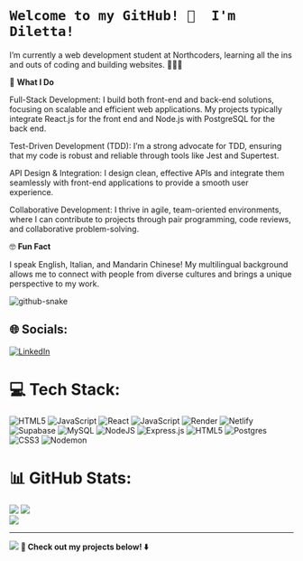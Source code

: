 # `Welcome to my GitHub! 👋  I'm Diletta! `


I’m currently a web development student at Northcoders, learning all the ins and outs of coding and building websites. 👩🏽‍💻 


🚀 <strong>What I Do</strong>

Full-Stack Development: I build both front-end and back-end solutions, focusing on scalable and efficient web applications. My projects typically integrate React.js for the front end and Node.js with PostgreSQL for the back end.

Test-Driven Development (TDD): I’m a strong advocate for TDD, ensuring that my code is robust and reliable through tools like Jest and Supertest.

API Design & Integration: I design clean, effective APIs and integrate them seamlessly with front-end applications to provide a smooth user experience.

Collaborative Development: I thrive in agile, team-oriented environments, where I can contribute to projects through pair programming, code reviews, and collaborative problem-solving.


🤓 <strong>Fun Fact</strong>

I speak English, Italian, and Mandarin Chinese! My multilingual background allows me to connect with people from diverse cultures and brings a unique perspective to my work.

<picture>
  <source media="(prefers-color-scheme: dark)" srcset="https://raw.githubusercontent.com/tobiasmeyhoefer/tobiasmeyhoefer/output/github-snake-dark.svg" />
  <source media="(prefers-color-scheme: light)" srcset="https://raw.githubusercontent.com/tobiasmeyhoefer/tobiasmeyhoefer/output/github-snake.svg" />
  <img alt="github-snake" src="https://raw.githubusercontent.com/tobiasmeyhoefer/tobiasmeyhoefer/output/github-snake.svg" />
</picture>

## 🌐 Socials:
[![LinkedIn](https://img.shields.io/badge/LinkedIn-%230077B5.svg?logo=linkedin&logoColor=white)](https://linkedin.com/in/https://www.linkedin.com/in/diletta-zecchinetti/) 

# 💻 Tech Stack:
![HTML5](https://img.shields.io/badge/html5-%23E34F26.svg?style=for-the-badge&logo=html5&logoColor=white) ![JavaScript](https://img.shields.io/badge/javascript-%23323330.svg?style=for-the-badge&logo=javascript&logoColor=%23F7DF1E) ![React](https://img.shields.io/badge/react-%2320232a.svg?style=for-the-badge&logo=react&logoColor=%2361DAFB) ![JavaScript](https://img.shields.io/badge/javascript-%23323330.svg?style=for-the-badge&logo=javascript&logoColor=%23F7DF1E) ![Render](https://img.shields.io/badge/Render-%46E3B7.svg?style=for-the-badge&logo=render&logoColor=white) ![Netlify](https://img.shields.io/badge/netlify-%23000000.svg?style=for-the-badge&logo=netlify&logoColor=#00C7B7) ![Supabase](https://img.shields.io/badge/Supabase-3ECF8E?style=for-the-badge&logo=supabase&logoColor=white) ![MySQL](https://img.shields.io/badge/mysql-4479A1.svg?style=for-the-badge&logo=mysql&logoColor=white) ![NodeJS](https://img.shields.io/badge/node.js-6DA55F?style=for-the-badge&logo=node.js&logoColor=white) ![Express.js](https://img.shields.io/badge/express.js-%23404d59.svg?style=for-the-badge&logo=express&logoColor=%2361DAFB) ![HTML5](https://img.shields.io/badge/html5-%23E34F26.svg?style=for-the-badge&logo=html5&logoColor=white) ![Postgres](https://img.shields.io/badge/postgres-%23316192.svg?style=for-the-badge&logo=postgresql&logoColor=white) ![CSS3](https://img.shields.io/badge/css3-%231572B6.svg?style=for-the-badge&logo=css3&logoColor=white) ![Nodemon](https://img.shields.io/badge/NODEMON-%23323330.svg?style=for-the-badge&logo=nodemon&logoColor=%BBDEAD)
# 📊 GitHub Stats:
![](https://github-readme-stats.vercel.app/api?username=DilettaZecchinetti&theme=aura_dark&hide_border=true&include_all_commits=false&count_private=false)
![](https://github-readme-streak-stats.herokuapp.com/?user=DilettaZecchinetti&theme=aura_dark&hide_border=true)<br/>
![](https://github-readme-stats.vercel.app/api/top-langs/?username=DilettaZecchinetti&theme=aura_dark&hide_border=true&include_all_commits=false&count_private=false&layout=compact)

---
[![](https://visitcount.itsvg.in/api?id=DilettaZecchinetti&icon=0&color=0)](https://visitcount.itsvg.in)
<strong>🌱 Check out my projects below! ⬇️ </strong>
